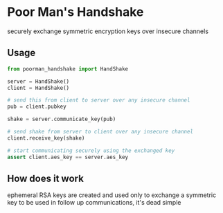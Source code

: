 # Poor Man's Handshake

securely exchange symmetric encryption keys over insecure channels

## Usage

```python
from poorman_handshake import HandShake

server = HandShake()
client = HandShake()

# send this from client to server over any insecure channel
pub = client.pubkey

shake = server.communicate_key(pub)

# send shake from server to client over any insecure channel
client.receive_key(shake)

# start communicating securely using the exchanged key 
assert client.aes_key == server.aes_key
```

## How does it work

ephemeral RSA keys are created and used only to exchange a symmetric key to 
be used in follow up communications, it's dead simple